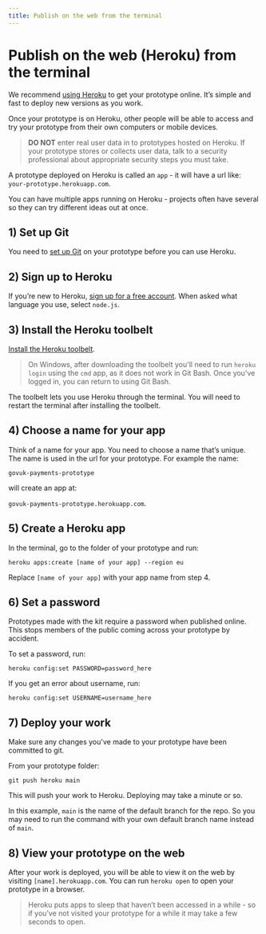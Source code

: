 ```yaml
---
title: Publish on the web from the terminal
---
```

# Publish on the web (Heroku) from the terminal

We recommend [using Heroku](http://www.heroku.com) to get your prototype online. It’s simple and fast to deploy new versions as you work.

Once your prototype is on Heroku, other people will be able to access and try your prototype from their own computers or mobile devices.

> **DO NOT** enter real user data in to prototypes hosted on Heroku. If your prototype stores or collects user data, talk to a security professional about appropriate security steps you must take.

A prototype deployed on Heroku is called an `app` - it will have a url like:
`your-prototype.herokuapp.com`.

You can have multiple apps running on Heroku - projects often have several so they can try different ideas out at once.

## 1) Set up Git
You need to [set up Git](setting-up-git) on your prototype before you can use Heroku.

## 2) Sign up to Heroku

If you’re new to Heroku, [sign up for a free account](https://signup.heroku.com/). When asked what language you use, select `node.js`.

## 3) Install the Heroku toolbelt

[Install the Heroku toolbelt](https://toolbelt.heroku.com/).

> On Windows, after downloading the toolbelt you'll need to run `heroku login` using the `cmd` app, as it does not work in Git Bash. Once you’ve logged in, you can return to using Git Bash.

The toolbelt lets you use Heroku through the terminal. You will need to restart the terminal after installing the toolbelt.

## 4) Choose a name for your app
Think of a name for your app. You need to choose a name that’s unique. The name is used in the url for your prototype. For example the name:

`govuk-payments-prototype`

will create an app at:

`govuk-payments-prototype.herokuapp.com`.

## 5) Create a Heroku app

In the terminal, go to the folder of your prototype and run:

```
heroku apps:create [name of your app] --region eu
```
Replace `[name of your app]` with your app name from step 4.

## 6) Set a password

Prototypes made with the kit require a password when published online. This stops members of the public coming across your prototype by accident.

To set a password, run:

```
heroku config:set PASSWORD=password_here
```

If you get an error about username, run:

```
heroku config:set USERNAME=username_here
```

## 7) Deploy your work

Make sure any changes you've made to your prototype have been committed to git.

From your prototype folder:
```
git push heroku main
```
This will push your work to Heroku. Deploying may take a minute or so.

In this example, `main` is the name of the default branch for the repo. So you
may need to run the command with your own default branch name instead of `main`.

## 8) View your prototype on the web

After your work is deployed, you will be able to view it on the web by visiting `[name].herokuapp.com`.
You can run `heroku open` to open your prototype in a browser.

> Heroku puts apps to sleep that haven’t been accessed in a while - so if you’ve not visited your prototype for a while it may take a few seconds to open.
